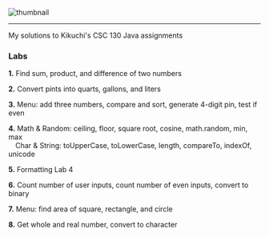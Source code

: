 ![thumbnail](https://i.ibb.co/cvb1KYv/CSC-130-Thumbnail.png)
<hr>

My solutions to Kikuchi's CSC 130 Java assignments

### Labs

**1.** Find sum, product, and difference of two numbers 

**2.** Convert pints into quarts, gallons, and liters 

**3.** Menu: add three numbers, compare and sort, generate 4-digit pin, test if even

**4.** Math & Random: ceiling, floor, square root, cosine, math.random, min, max <br/>
&emsp;Char & String: toUpperCase, toLowerCase, length, compareTo, indexOf, unicode 

**5.** Formatting Lab 4

**6.** Count number of user inputs, count number of even inputs, convert to binary 

**7.** Menu: find area of square, rectangle, and circle

**8.** Get whole and real number, convert to character 


